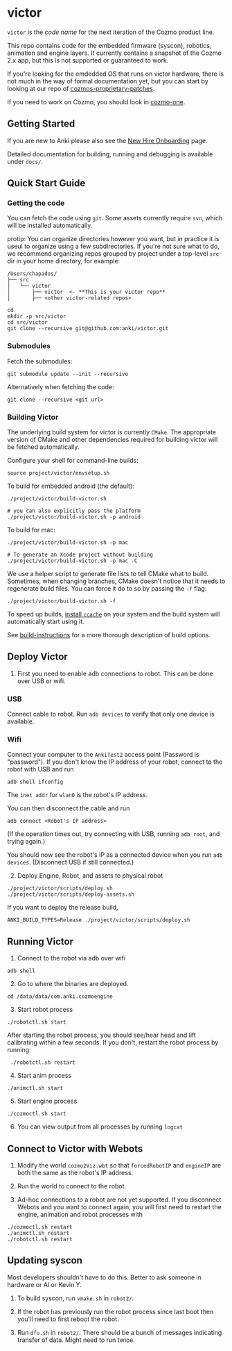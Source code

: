 # victor

`victor` is the _code name_ for the next iteration of the Cozmo product line.

This repo contains code for the embedded firmware (syscon), robotics, animation and engine layers.
It currently contains a snapshot of the Cozmo 2.x app, but this is not supported or guaranteed to work.

If you're looking for the emdedded OS that runs on victor hardware, there is not much in the way of formal documentation yet, but you can start by looking at our repo of [cozmos-proprietary-patches](https://github.com/anki/cozmos-proprietary-patches).

If you need to work on Cozmo, you should look in [cozmo-one].

[cozmo-one]: https://github.com/anki/cozmo-one

## Getting Started

If you are new to Anki please also see the [New Hire Onboarding](https://ankiinc.atlassian.net/wiki/pages/viewpage.action?pageId=72614010) page.

Detailed documentation for building, running and debugging is available under `docs/`.

## Quick Start Guide

### Getting the code

You can fetch the code using `git`.  Some assets currently require `svn`, which will be installed automatically.

protip: You can organize directories however you want, but in practice it is useul to organize using a few subdirectories. If you're not sure what to do, we recommend organizing repos grouped by project under a top-level `src` dir in your home directory, for example:

```
/Users/chapados/
├── src
│   └── victor
│       ├── victor  <- **This is your victor repo**
│       ├── <other victor-related repos>
```

```
cd
mkdir -p src/victor
cd src/victor
git clone --recursive git@github.com:anki/victor.git
```

### Submodules
Fetch the submodules:

```
git submodule update --init --recursive
```

Alternatively when fetching the code:
```
git clone --recursive <git url>
```

### Building Victor

The underlying build system for victor is currently `CMake`.  The appropriate version of CMake and other dependencies required for building victor will be fetched automatically.

Configure your shell for command-line builds:

```
source project/victor/envsetup.sh
```

To build for embedded android (the default):

```
./project/victor/build-victor.sh

# you can also explicitly pass the platform
./project/victor/build-victor.sh -p android
```

To build for mac:

```
./project/victor/build-victor.sh -p mac

# To generate an Xcode project without building
./project/victor/build-victor.sh -p mac -C
```

We use a helper script to generate file lists to tell CMake what to build. Sometimes, when changing branches, CMake doesn't notice that it needs to regenerate build files. You can force it do to so by passing the `-f` flag:

```
./project/victor/build-victor.sh -f
```

To speed up builds, [install `ccache`](docs/ccache.md) on your system and the build system will automatically start using it.

See [build-instructions](docs/development/build-instructions.md) for a more thorough description of build options.

## Deploy Victor

1. First you need to enable adb connections to robot. This can be done over USB or wifi.

### USB
Connect cable to robot. Run `adb devices` to verify that only one device is available.

### Wifi
Connect your computer to the `AnkiTest2` access point (Password is "password"). If you don't know the IP address of your robot, connect to the robot with USB and run

```
adb shell ifconfig
```

The `inet addr` for `wlan0` is the robot's IP address.

You can then disconnect the cable and run

```
adb connect <Robot's IP address>
```

(If the operation times out, try connecting with USB, running `adb root`, and trying again.)

You should now see the robot's IP as a connected device when you run `adb devices`. (Disconnect USB if still connected.)

2. Deploy Engine, Robot, and assets to physical robot
```
./project/victor/scripts/deploy.sh
./project/victor/scripts/deploy-assets.sh
```

  If you want to deploy the release build,
```
ANKI_BUILD_TYPES=Release ./project/victor/scripts/deploy.sh
```

## Running Victor

1. Connect to the robot via adb over wifi

```
adb shell
```

2. Go to where the binaries are deployed.

```
cd /data/data/com.anki.cozmoengine
```

3. Start robot process

```
./robotctl.sh start
```

After starting the robot process, you should see/hear head and lift calibrating within a few seconds. If you don't, restart the robot process by running:
```
 ./robotctl.sh restart
 ```

4. Start anim process
```
./animctl.sh start
```

5. Start engine process

```
./cozmoctl.sh start
```

6. You can view output from all processes by running `logcat`


## Connect to Victor with Webots 

1. Modify the world `cozmo2Viz.wbt` so that `forcedRobotIP` and `engineIP` are both the same as the robot's IP address. 

2. Run the world to connect to the robot.

3. Ad-hoc connections to a robot are not yet supported. If you disconnect Webots and you want to connect again, you will first need to restart the engine, animation and robot processes with

```
./cozmoctl.sh restart
./animctl.sh restart
./robotctl.sh restart
```


## Updating syscon

Most developers shouldn't have to do this. Better to ask someone in hardware or Al or Kevin Y.

1. To build syscon, run `vmake.sh` in `robot2/`. 

2. If the robot has previously run the robot process since last boot then you'll need to first reboot the robot. 

3. Run `dfu.sh` in `robot2/`. There should be a bunch of messages indicating transfer of data. Might need to run twice.
